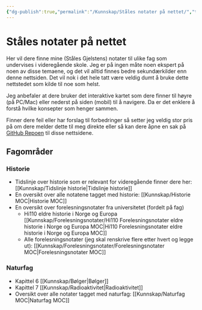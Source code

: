 ```yaml
---
{"dg-publish":true,"permalink":"/Kunnskap/Ståles notater på nettet/","title":"Ståles notater på nettet","tags":[null,"gardenEntry","gardenEntry","gardenEntry","gardenEntry","gardenEntry","gardenEntry","gardenEntry","gardenEntry","gardenEntry","gardenEntry","gardenEntry","gardenEntry","gardenEntry","gardenEntry","gardenEntry","gardenEntry","gardenEntry","gardenEntry","gardenEntry","gardenEntry","gardenEntry","gardenEntry","gardenEntry","gardenEntry","gardenEntry","gardenEntry","gardenEntry","gardenEntry","gardenEntry","gardenEntry","gardenEntry"]}
---
```



# Ståles notater på nettet
Her vil dere finne mine (Ståles Gjelstens) notater til ulike fag som undervises i videregående skole. Jeg er på ingen måte noen ekspert på noen av disse temaene, og det vil alltid finnes bedre sekundærkilder enn denne nettsiden. Det vil nok i det hele tatt være veldig dumt å bruke dette nettstedet som kilde til noe som helst.

Jeg anbefaler at dere bruker det interaktive kartet som dere finner til høyre (på PC/Mac) eller nederst på siden (mobil) til å navigere. Da er det enklere å forstå hvilke konsepter som henger sammen.

Finner dere feil eller har forslag til forbedringer så setter jeg veldig stor pris på om dere melder dette til meg direkte eller så kan dere åpne en sak på [GitHub Repoen](https://github.com/stalegjelsten/historie-digital-garden) til disse nettsidene. 

## Fagområder

### Historie
- Tidslinje over historie som er relevant for videregående finner dere her: [[Kunnskap/Tidslinje historie\|Tidslinje historie]]
- En oversikt over alle notatene tagget med historie: [[Kunnskap/Historie MOC\|Historie MOC]]
- En oversikt over forelesningsnotater fra universitetet (fordelt på fag)
	- Hi110 eldre historie i Norge og Europa [[Kunnskap/Forelesningsnotater/Hi110 Forelesningsnotater eldre historie i Norge og Europa MOC\|Hi110 Forelesningsnotater eldre historie i Norge og Europa MOC]]
	- Alle forelesningsnotater (jeg skal renskrive flere etter hvert og legge ut): [[Kunnskap/Forelesningsnotater/Forelesningsnotater MOC\|Forelesningsnotater MOC]]

### Naturfag
- Kapittel 6 [[Kunnskap/Bølger\|Bølger]]
- Kapittel 7 [[Kunnskap/Radioaktivitet\|Radioaktivitet]]
- Oversikt over alle notater tagget med naturfag: [[Kunnskap/Naturfag MOC\|Naturfag MOC]]

